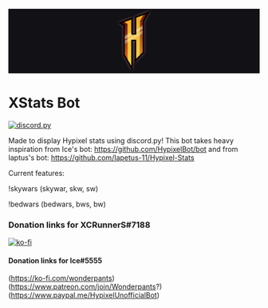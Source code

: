 ![stop sign](https://github.com/XCRunnerS/XCStatsBotPrototype/blob/main/hypixelspashv2layered.png?raw=true)

# XStats Bot

[![discord.py](https://img.shields.io/badge/discord-py-teal.svg)](https://github.com/Rapptz/discord.py)

Made to display Hypixel stats using discord.py!
This bot takes heavy inspiration from Ice's bot: https://github.com/HypixelBot/bot 
and from Iaptus's bot: https://github.com/Iapetus-11/Hypixel-Stats


Current features:

!skywars (skywar, skw, sw)

!bedwars (bedwars, bws, bw)

### Donation links for XCRunnerS#7188
[![ko-fi](https://www.vectorlogo.zone/logos/ko-fi/ko-fi-ar21.svg)](https://ko-fi.com/xcrunners)
<!--Again big thanks to ice for the idea, please donate to him, I didnt steal any code but reading
though his documentation and seeing his .md file made this as good as it is!-->

#### Donation links for Ice#5555
(https://ko-fi.com/wonderpants)
(https://www.patreon.com/join/Wonderpants?)
(https://www.paypal.me/HypixelUnofficialBot)
